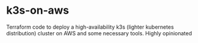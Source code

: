 # k3s-on-aws
Terraform code to deploy a high-availability k3s (lighter kubernetes distribution) cluster on AWS and some necessary tools. Highly opinionated 
